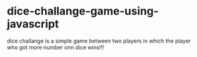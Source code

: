# dice-challange-game-using-javascript
dice challange is a simple game between two players in which the player who got more number onn dice wins!!!
